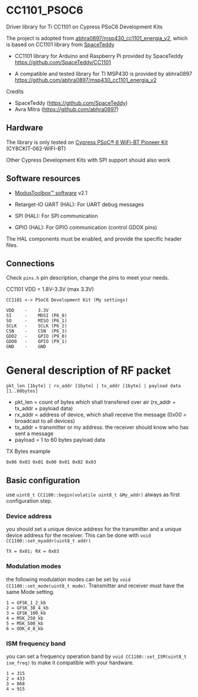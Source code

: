 CC1101_PSOC6
===

Driver library for Ti CC1101 on Cypress PSoC6 Development Kits

The project is adopted from [abhra0897/msp430_cc1101_energia_v2](https://github.com/abhra0897/msp430_cc1101_energia_v2), which is based on CC1101 library from [SpaceTeddy](https://github.com/SpaceTeddy/CC1101)


+ CC1101 library for Arduino and Raspberry Pi provided by SpaceTeddy <br />
https://github.com/SpaceTeddy/CC1101

+ A compatible and tested library for TI MSP430 is provided by abhra0897 <br />
https://github.com/abhra0897/msp430_cc1101_energia_v2

Credits
+ SpaceTeddy (https://github.com/SpaceTeddy)
+ Avra Mitra (https://github.com/abhra0897)

## Hardware

The library is only tested on
[Cypress PSoC® 6 WiFi-BT Pioneer Kit](https://www.cypress.com/CY8CKIT-062-WIFI-BT) (CY8CKIT-062-WIFI-BT)

Other Cypress Development Kits with SPI support should also work

## Software resources

- [ModusToolbox™ software](https://www.cypress.com/products/modustoolbox-software-environment) v2.1

- Retarget-IO UART (HAL): For UART debug messages
- SPI (HAL): For SPI communication
- GPIO (HAL): For GPIO communication (control GDOX pins)

The HAL components must be enabled, and provide the specific header files.

## Connections

Check `pins.h` pin description, change the pins to meet your needs.

CC1101 VDD = 1.8V-3.3V (max 3.3V)

```
CC1101 <-> PSoC6 Development Kit (My settings)

VDD    -    3.3V
SI     -    MOSI (P6_0)
SO     -    MISO (P6_1)
SCLK   -    SCLK (P6_2)
CSN    -    CSN  (P6_3)
GDO2   -    GPIO (P9_0)
GDO0   -    GPIO (P9_1)
GND    -    GND
```

General description of RF packet
================================

```
pkt_len [1byte] | rx_addr [1byte] | tx_addr [1byte] | payload data [1..60bytes]
```

+ pkt_len = count of bytes which shall transfered over air (rx_addr + tx_addr + payload data)
+ rx_addr = address of device, which shall receive the message (0x00 = broadcast to all devices)
+ tx_addr = transmitter or my address. the receiver should know who has sent a message
+ payload = 1 to 60 bytes payload data

TX Bytes example
```
0x06 0x03 0x01 0x00 0x01 0x02 0x03
```

## Basic configuration

use `uint8_t CC1100::begin(volatile uint8_t &My_addr)` always as first configuration step.

### Device address
you should set a unique device address for the transmitter and a unique device address for the receiver.
This can be done with `void CC1100::set_myaddr(uint8_t addr)`

```
TX = 0x01; RX = 0x03
```


### Modulation modes
the following modulation modes can be set by `void CC1100::set_mode(uint8_t mode)`. Transmitter and receiver must have the same Mode setting.

```
1 = GFSK_1_2_kb
2 = GFSK_38_4_kb
3 = GFSK_100_kb
4 = MSK_250_kb
5 = MSK_500_kb
6 = OOK_4_8_kb
```

### ISM frequency band
you can set a frequency operation band by `void CC1100::set_ISM(uint8_t ism_freq)` to make it compatible with your hardware.

```
1 = 315
2 = 433
3 = 868
4 = 915
```
